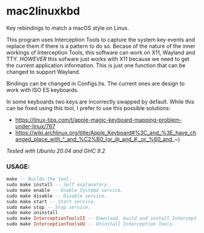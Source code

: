 # mac2linuxkbd

Key rebindings to match a macOS style on Linux.

This program uses Interception Tools to capture the system key events and 
replace them if there is a pattern to do so. Becase of the nature of the
inner workings of Interception Tools, this software can work on X11,
Wayland and TTY. *HOWEVER* this sofware just works with X11 because
we need to get the current application information. This is just one
function that can be changed to support Wayland.

Bindings can be changed in Configs.hs. The current ones are design
to work with ISO ES keyboards.

In some keyboards two keys are incorrectly swapped by default. While this can be fixed using this tool, I prefer to use this possible solutions:
- https://linux-tips.com/t/apple-magic-keyboard-mapping-problem-under-linux/767
- https://wiki.archlinux.org/title/Apple_Keyboard#%3C_and_%3E_have_changed_place_with_^_and_%C2%B0_(or_@_and_#,_or_%60_and_~)

*Tested with Ubuntu 20.04 and GHC 9.2*

### USAGE:

```haskell
make -- Builds the tool.
sudo make install -- Self explanatory.
sudo make enable -- Enable Systemd service.
sudo make disable -- Disable service.
sudo make start -- Start service.
sudo make stop -- Stop service.
sudo make uninstall
sudo make InterceptionToolsII -- Download, build and install Interception Tools.
sudo make InterceptionToolsUU -- Uninstall Interception Tools.
```
